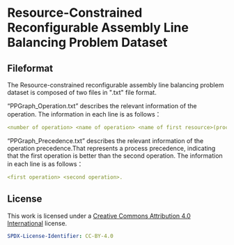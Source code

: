 # Resource-Constrained Reconfigurable Assembly Line Balancing Problem Dataset

## Fileformat

The Resource-constrained reconfigurable assembly line balancing problem dataset is composed of two files in ".txt" file format.

“PPGraph_Operation.txt” describes the relevant information of the operation.
The information in each line is as follows：
```yaml
<number of operation> <name of operation> <name of first resource>(process time in `s`) <name of second resource>(process time in `s`)……
```

“PPGraph_Precedence.txt” describes the relevant information of the operation precedence.That represents a process precedence, indicating that the first operation is better than the second operation.
The information in each line is as follows：
```yaml
<first operation> <second operation>.
```

## License

This work is licensed under a [Creative Commons Attribution 4.0 International](https://creativecommons.org/licenses/by/4.0/) license.

```yaml
SPDX-License-Identifier: CC-BY-4.0
```
